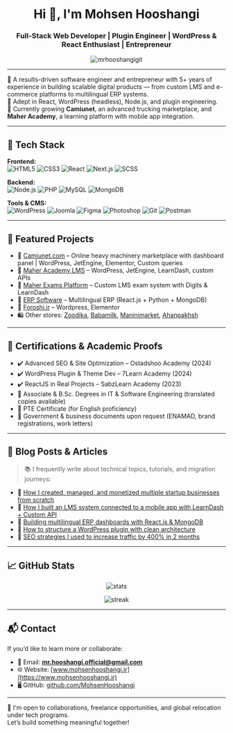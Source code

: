 <h1 align="center">Hi 👋, I'm Mohsen Hooshangi</h1>
<h3 align="center">Full-Stack Web Developer | Plugin Engineer | WordPress & React Enthusiast | Entrepreneur</h3>

<p align="center">
  <img src="https://komarev.com/ghpvc/?username=mrhooshangigit&label=Profile%20views&color=0e75b6&style=flat" alt="mrhooshangigit" />
</p>

---

🎯 A results-driven software engineer and entrepreneur with 5+ years of experience in building scalable digital products — from custom LMS and e-commerce platforms to multilingual ERP systems.  
🔧 Adept in React, WordPress (headless), Node.js, and plugin engineering.  
🌱 Currently growing **Camiunet**, an advanced trucking marketplace, and **Maher Academy**, a learning platform with mobile app integration.

---

## 🔧 Tech Stack

**Frontend:**  
![HTML5](https://img.shields.io/badge/-HTML5-E34F26?style=flat&logo=html5&logoColor=white)
![CSS3](https://img.shields.io/badge/-CSS3-1572B6?style=flat&logo=css3)
![React](https://img.shields.io/badge/-React-61DAFB?style=flat&logo=react)
![Next.js](https://img.shields.io/badge/-Next.js-000000?style=flat&logo=next.js)
![SCSS](https://img.shields.io/badge/-SCSS-CC6699?style=flat&logo=sass)

**Backend:**  
![Node.js](https://img.shields.io/badge/-Node.js-339933?style=flat&logo=node.js)
![PHP](https://img.shields.io/badge/-PHP-777BB4?style=flat&logo=php)
![MySQL](https://img.shields.io/badge/-MySQL-4479A1?style=flat&logo=mysql)
![MongoDB](https://img.shields.io/badge/-MongoDB-47A248?style=flat&logo=mongodb)

**Tools & CMS:**  
![WordPress](https://img.shields.io/badge/-WordPress-21759B?style=flat&logo=wordpress)
![Joomla](https://img.shields.io/badge/-Joomla-5091CD?style=flat&logo=joomla)
![Figma](https://img.shields.io/badge/-Figma-F24E1E?style=flat&logo=figma)
![Photoshop](https://img.shields.io/badge/-Photoshop-31A8FF?style=flat&logo=adobe-photoshop)
![Git](https://img.shields.io/badge/-Git-F05032?style=flat&logo=git)
![Postman](https://img.shields.io/badge/-Postman-FF6C37?style=flat&logo=postman)

---

## 🚀 Featured Projects

- 🔗 [Camiunet.com](https://camiunet.com) – Online heavy machinery marketplace with dashboard panel | WordPress, JetEngine, Elementor, Custom queries
- 🔗 [Maher Academy LMS](https://maher.ir) – WordPress, JetEngine, LearnDash, custom APIs
- 🔗 [Maher Exams Platform](https://azmoon.maher.ir) – Custom LMS exam system with Digits & LearnDash
- 🔗 [ERP Software](https://emaco.ngerp.ir) – Multilingual ERP (React.js + Python + MongoDB)
- 🔗 [Foroshi.ir](https://foroshi.ir) – Wordpress, Elementor
- 🛍️ Other stores: [Zoodika](https://zoodika.com), [Babamilk](https://babamilk.ir), [Maninimarket](https://www.maninimarket.ir), [Ahanpakhsh](https://www.ahanpakhsh.com)

---

## 📜 Certifications & Academic Proofs

- ✔️ Advanced SEO & Site Optimization – Ostadshoo Academy (2024)
- ✔️ WordPress Plugin & Theme Dev – 7Learn Academy (2024)
- ✔️ ReactJS in Real Projects – SabzLearn Academy (2023)
- 📄 Associate & B.Sc. Degrees in IT & Software Engineering (translated copies available)
- 🪪 PTE Certificate (for English proficiency)
- 🧾 Government & business documents upon request (ENAMAD, brand registrations, work letters)

---

## 🧠 Blog Posts & Articles

> 📚 I frequently write about technical topics, tutorials, and migration journeys:

- 🚀 [How I created, managed, and monetized multiple startup businesses from scratch](#)
- 🧨 [How I built an LMS system connected to a mobile app with LearnDash + Custom API](#)
- 🧩 [Building multilingual ERP dashboards with React.js & MongoDB](#)
- 🧪 [How to structure a WordPress plugin with clean architecture](#)
- 🔐 [SEO strategies I used to increase traffic by 400% in 2 months](#)

---

## 📈 GitHub Stats

<p align="center">
  <img src="https://github-readme-stats.vercel.app/api?username=MohsenHooshangi&show_icons=true&theme=radical" alt="stats" />
</p>

<p align="center">
  <img src="https://github-readme-streak-stats.herokuapp.com/?user=MohsenHooshangi&" alt="streak" />
</p>

---

## 📬 Contact

If you’d like to learn more or collaborate:

- 📧 Email: **mr.hooshangi.official@gmail.com**  
- 🌐 Website: [www.mohsenhooshangi.ir](https://www.mohsenhooshangi.ir)  
- 🖥️ GitHub: [github.com/MohsenHooshangi](https://github.com/MohsenHooshangi)

---

🎯 I'm open to collaborations, freelance opportunities, and global relocation under tech programs.  
Let’s build something meaningful together!
